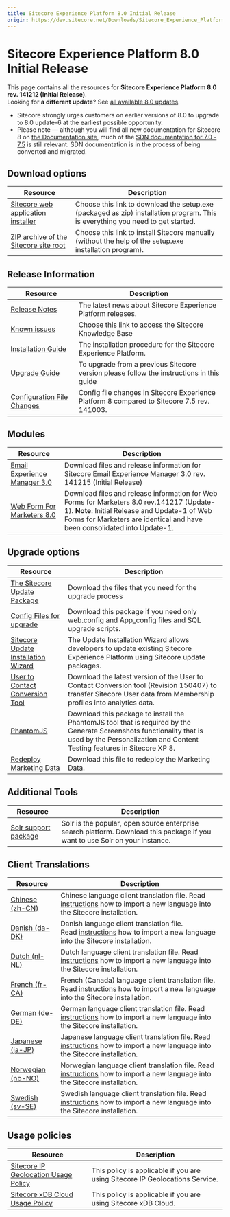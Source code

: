 ```yaml
---
title: Sitecore Experience Platform 8.0 Initial Release
origin: https://dev.sitecore.net/Downloads/Sitecore_Experience_Platform/8_0/Sitecore_Experience_Platform_8_0.aspx
---
```


# Sitecore Experience Platform 8.0 Initial Release

This page contains all the resources for **Sitecore Experience Platform 8.0 rev. 141212 (Initial Release)**.  
Looking for **a different update**? See [all available 8.0 updates](/downloads/Sitecore_Experience_Platform/8_0).

  <Alert variant='warning' mb={4}>
    <AlertIcon />
    

-   Sitecore strongly urges customers on earlier versions of 8.0 to upgrade to 8.0 update-6 at the earliest possible opportunity.
-   Please note — although you will find all new documentation for Sitecore 8 on [the Documentation site](http://doc.sitecore.net), much of the [SDN documentation for 7.0 - 7.5](http://sdn.sitecore.net/Reference/Sitecore%207) is still relevant. SDN documentation is in the process of being converted and migrated.


  </Alert>
  

## Download options

 | Resource | Description |
 | --- | --- |
 | [Sitecore web application installer](https://sitecoredev.azureedge.net/~/media/67F62214403C4F69BBAC871D486A21A2.ashx?date=20150113T142323) | Choose this link to download the setup.exe (packaged as zip) installation program. This is everything you need to get started. |
 | [ZIP archive of the Sitecore site root](https://sitecoredev.azureedge.net/~/media/64967D62FF0E49D180F8743D3CF054B9.ashx?date=20150304T102448) | Choose this link to install Sitecore manually (without the help of the setup.exe installation program). |

## Release Information

 | Resource | Description |
 | --- | --- |
 | [Release Notes](/downloads/Sitecore%20Experience%20Platform/8%200/Sitecore%20Experience%20Platform%208%200/Release%20Notes) | The latest news about Sitecore Experience Platform releases. |
 | [Known issues](https://kb.sitecore.net/articles/616431) | Choose this link to access the Sitecore Knowledge Base |
 | [Installation Guide](https://sitecoredev.azureedge.net/~/media/F1BD7928631D4E39B2528912BA31ADCC.ashx?date=20201214T152323) | The installation procedure for the Sitecore Experience Platform. |
 | [Upgrade Guide](https://sitecoredev.azureedge.net/~/media/D1C480A4D4D245E1813FD35D985F8417.ashx?date=20201214T234801) | To upgrade from a previous Sitecore version please follow the instructions in this guide |
 | [Configuration File Changes](https://sitecoredev.azureedge.net/~/media/6B4A10AF0881454A82CA53DCFCBCEF20.ashx?date=20150608T113151) | Config file changes in Sitecore Experience Platform 8 compared to Sitecore 7.5 rev. 141003. |

## Modules

 | Resource | Description |
 | --- | --- |
 | [Email Experience Manager 3.0](/downloads/Email%20Experience%20Manager/Email%20Experience%20Manager%2030/Email%20Experience%20Manager%2030%20Initial%20release) | Download files and release information for Sitecore Email Experience Manager 3.0 rev. 141215 (Initial Release)  <br /> |
 | [Web Form For Marketers 8.0](/downloads/Web%20Forms%20For%20Marketers/Web%20Forms%20for%20Marketers%2080/Web%20Forms%20for%20Marketers%2080%20Update1) | Download files and release information for Web Forms for Marketers 8.0 rev.141217 (Update-1). **Note**: Initial Release and Update-1 of Web Forms for Marketers are identical and have been consolidated into Update-1. |

## Upgrade options

 | Resource | Description |
 | --- | --- |
 | [The Sitecore Update Package](https://sitecoredev.azureedge.net/~/media/E0FEEE0860C14C8FB220697DDB45ECD9.ashx?date=20150302T095531) | Download the files that you need for the upgrade process |
 | [Config Files for upgrade](https://sitecoredev.azureedge.net/~/media/F455623A69294BB7AD70CD0DFA39ECE9.ashx?date=20150623T160055) | Download this package if you need only web.config and App_config files and SQL upgrade scripts. |
 | [Sitecore Update Installation Wizard](https://sitecoredev.azureedge.net/~/media/917C229F0188454685A351F54D1C0337.ashx?date=20150629T130614) | The Update Installation Wizard allows developers to update existing Sitecore Experience Platform using Sitecore update packages. |
 | [User to Contact Conversion Tool](https://sitecoredev.azureedge.net/~/media/271609127F9B473987F9D19252334EBD.ashx?date=20150409T120521) | Download the latest version of the User to Contact Conversion tool (Revision 150407) to transfer Sitecore User data from Membership profiles into analytics data.  |
 | [PhantomJS](https://sitecoredev.azureedge.net/~/media/134B561D52614E349A776E881C7C20BE.ashx?date=20150316T112301) | Download this package to install the PhantomJS tool that is required by the Generate Screenshots functionality that is used by the Personalization and Content Testing features in Sitecore XP 8. |
 | [Redeploy Marketing Data](https://sitecoredev.azureedge.net/~/media/BFE229B9C8974EF08BA3E3ED00E73989.ashx?date=20150821T102557) | Download this file to redeploy the Marketing Data. |

## Additional Tools

 | Resource | Description |
 | --- | --- |
 | [Solr support package](https://sitecoredev.azureedge.net/~/media/4878C4F176314059A70D59E2CFC709D9.ashx?date=20141218T103223) | Solr is the popular, open source enterprise search platform. Download this package if you want to use Solr on your instance. |

## Client Translations

 | Resource | Description |
 | --- | --- |
 | [Chinese (zh-CN)](https://sitecoredev.azureedge.net/~/media/153D18D83C36439AB0CEAD42B4074344.ashx?date=20150608T113207) | Chinese language client translation file. Read [instructions](~/link?_id=A389FE1B59724AB08B57D1A9E526850A&_z=z) how to import a new language into the Sitecore installation. |
 | [Danish (da-DK)](https://sitecoredev.azureedge.net/~/media/0B8A4A61BEF147C4A445496F047999AF.ashx?date=20150429T142044) | Danish language client translation file. Read [instructions](~/link?_id=A389FE1B59724AB08B57D1A9E526850A&_z=z) how to import a new language into the Sitecore installation. |
 | [Dutch (nl-NL)](https://sitecoredev.azureedge.net/~/media/90E8284CCDDE47C0A8BFA859ECC52BCE.ashx?date=20150422T153631) | Dutch language client translation file. Read [instructions](~/link?_id=A389FE1B59724AB08B57D1A9E526850A&_z=z) how to import a new language into the Sitecore installation. |
 | [French (fr-CA)](https://sitecoredev.azureedge.net/~/media/7733843AE3294C868941EEE726099463.ashx?date=20151119T131838) | French (Canada) language client translation file. Read [instructions](~/link?_id=A389FE1B59724AB08B57D1A9E526850A&_z=z) how to import a new language into the Sitecore installation. |
 | [German (de-DE)](https://sitecoredev.azureedge.net/~/media/F3538825F88A41D2AE097DAEDDCE83E2.ashx?date=20150113T142157) | German language client translation file. Read [instructions](~/link?_id=A389FE1B59724AB08B57D1A9E526850A&_z=z) how to import a new language into the Sitecore installation. |
 | [Japanese (ja-JP)](https://sitecoredev.azureedge.net/~/media/31873D6495C64F5183AEC917F92E0DB0.ashx?date=20150113T142303) | Japanese language client translation file. Read [instructions](~/link?_id=A389FE1B59724AB08B57D1A9E526850A&_z=z) how to import a new language into the Sitecore installation. |
 | [Norwegian (nb-NO)](https://sitecoredev.azureedge.net/~/media/A64C1C3087C848DC98DC8D5C330DE78D.ashx?date=20150703T134921) | Norwegian language client translation file. Read [instructions](~/link?_id=A389FE1B59724AB08B57D1A9E526850A&_z=z) how to import a new language into the Sitecore installation. |
 | [Swedish (sv-SE)](https://sitecoredev.azureedge.net/~/media/28852627E362490CB8242CC73F8B75C4.ashx?date=20150624T102057) | Swedish language client translation file. Read [instructions](~/link?_id=A389FE1B59724AB08B57D1A9E526850A&_z=z) how to import a new language into the Sitecore installation. |

## Usage policies

 | Resource | Description |
 | --- | --- |
 | [Sitecore IP Geolocation Usage Policy](/downloads/Sitecore%20Experience%20Platform/Sitecore%20IP%20Geolocation%20Usage%20Policy) | This policy is applicable if you are using Sitecore IP Geolocations Service. |
 | [Sitecore xDB Cloud Usage Policy](/downloads/Sitecore%20Experience%20Platform/Sitecore%20xDB%20Cloud%20Usage%20Policy) | This policy is applicable if you are using Sitecore xDB Cloud. |